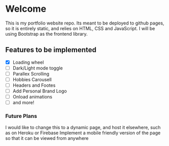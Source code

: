 # Welcome
This is my portfolio website repo. Its meant to be deployed to github pages, so it is entirely static, and relies on HTML, CSS and JavaScript. I will be using Bootstrap as the frontend library. 

## Features to be implemented
- [x] Loading wheel
- [ ] Dark/Light mode toggle
- [ ] Parallex Scrolling
- [ ] Hobbies Carousell
- [ ] Headers and Footes 
- [ ] Add Personal Brand Logo
- [ ] Onload animations 
- [ ] and more!

### Future Plans
I would like to change this to a dynamic page, and host it elsewhere, such as on Heroku or Firebase
Implement a mobile friendly version of the page so that it can be viewed from anywhere
